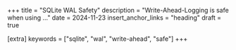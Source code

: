 +++
title = "SQLite WAL Safety"
description = "Write-Ahead-Logging is safe when using ..."
date = 2024-11-23
insert_anchor_links = "heading"
draft = true

[extra]
keywords = ["sqlite", "wal", "write-ahead", "safe"]
+++
